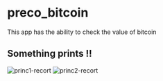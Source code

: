 # preco_bitcoin

This app has the ability to check the value of bitcoin

##  Something prints !!


![princ1-recort](https://user-images.githubusercontent.com/58407522/110861506-0167fa80-829d-11eb-9844-3f3a01d1aca1.png)      ![princ2-recort](https://user-images.githubusercontent.com/58407522/110861520-0a58cc00-829d-11eb-8f73-b46ddd44db0b.png)
